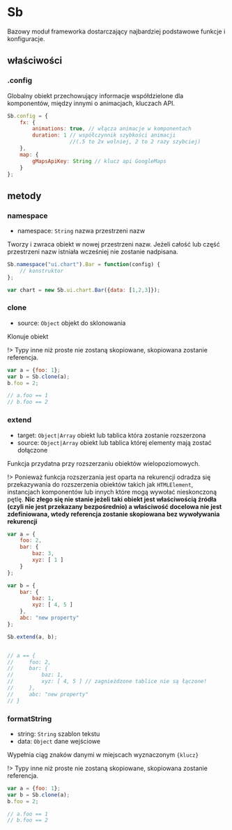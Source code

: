# Sb

Bazowy moduł frameworka dostarczający najbardziej podstawowe funkcje i konfiguracje.

## właściwości

### .config

Globalny obiekt przechowujący informacje współdzielone dla komponentów,
między innymi o animacjach, kluczach API.

```js
Sb.config = {
    fx: {
        animations: true, // włącza animacje w komponentach
        duration: 1 // współczynnik szybkości animacji
                    //(.5 to 2x wolniej, 2 to 2 razy szybciej)
    },
    map: {
        gMapsApiKey: String // klucz api GoogleMaps
    }
};
```

## metody

### namespace
- namespace: `String` nazwa przestrzeni nazw

Tworzy i zwraca obiekt w nowej przestrzeni nazw. Jeżeli całość lub część przestrzeni nazw istniała wcześniej
nie zostanie nadpisana.

```js
Sb.namespace("ui.chart").Bar = function(config) {
    // konstruktor
};

var chart = new Sb.ui.chart.Bar({data: [1,2,3]});
```

### clone
- source: `Object` objekt do sklonowania

Klonuje obiekt

!> Typy inne niż proste nie zostaną skopiowane, skopiowana zostanie referencja.

```js
var a = {foo: 1};
var b = Sb.clone(a);
b.foo = 2;

// a.foo == 1
// b.foo == 2
```

### extend
- target: `Object|Array` obiekt lub tablica która zostanie rozszerzona
- source: `Object|Array` obiekt lub tablica której elementy mają zostać dołączone

Funkcja przydatna przy rozszerzaniu obiektów wielopoziomowych.

!> Ponieważ funkcja rozszerzania jest oparta na rekurencji odradza się przekazywania 
do rozszerzenia obiektów takich jak `HTMLElement`, instancjach komponentów lub innych które mogą wywołać nieskonczoną pętlę.
**Nic złego się nie stanie jeżeli taki obiekt jest właściwością źródła (czyli nie jest przekazany bezpośrednio) 
a właściwość docelowa nie jest zdefiniowana, wtedy referencja zostanie skopiowana bez wywoływania rekurencji**

```js
var a = {
    foo: 2,
    bar: {
        baz: 3,
        xyz: [ 1 ]
    }
};

var b = {
    bar: {
        baz: 1,
        xyz: [ 4, 5 ]
    },
    abc: "new property"
};

Sb.extend(a, b);


// a == {
//     foo: 2,
//     bar: {
//         baz: 1,
//         xyz: [ 4, 5 ] // zagnieżdzone tablice nie są łączone!
//     },
//     abc: "new property"
// }

```

### formatString
- string: `String` szablon tekstu
- data: `Object` dane wejściowe

Wypełnia ciąg znaków danymi w miejscach wyznaczonym `{klucz}`

!> Typy inne niż proste nie zostaną skopiowane, skopiowana zostanie referencja.

```js
var a = {foo: 1};
var b = Sb.clone(a);
b.foo = 2;

// a.foo == 1
// b.foo == 2
```